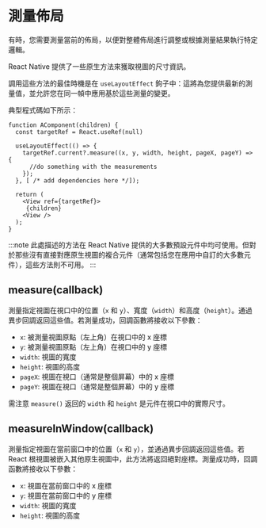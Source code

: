 # 測量佈局

有時，您需要測量當前的佈局，以便對整體佈局進行調整或根據測量結果執行特定邏輯。

React Native 提供了一些原生方法來獲取視圖的尺寸資訊。

調用這些方法的最佳時機是在 `useLayoutEffect` 鉤子中：這將為您提供最新的測量值，並允許您在同一幀中應用基於這些測量的變更。

典型程式碼如下所示：

```tsx
function AComponent(children) {
  const targetRef = React.useRef(null)

  useLayoutEffect(() => {
    targetRef.current?.measure((x, y, width, height, pageX, pageY) => {
      //do something with the measurements
    });
  }, [ /* add dependencies here */]);

  return (
    <View ref={targetRef}>
     {children}
    <View />
  );
}
```

:::note
此處描述的方法在 React Native 提供的大多數預設元件中均可使用。但對於那些沒有直接對應原生視圖的複合元件（通常包括您在應用中自訂的大多數元件），這些方法則不可用。
:::

## measure(callback)

測量指定視圖在視口中的位置（`x` 和 `y`）、寬度（`width`）和高度（`height`）。通過異步回調返回這些值。若測量成功，回調函數將接收以下參數：

- `x`: 被測量視圖原點（左上角）在視口中的 x 座標
- `y`: 被測量視圖原點（左上角）在視口中的 y 座標
- `width`: 視圖的寬度
- `height`: 視圖的高度
- `pageX`: 視圖在視口（通常是整個屏幕）中的 x 座標
- `pageY`: 視圖在視口（通常是整個屏幕）中的 y 座標

需注意 `measure()` 返回的 `width` 和 `height` 是元件在視口中的實際尺寸。

## measureInWindow(callback)

測量指定視圖在當前窗口中的位置（`x` 和 `y`），並通過異步回調返回這些值。若 React 根視圖被嵌入其他原生視圖中，此方法將返回絕對座標。測量成功時，回調函數將接收以下參數：

- `x`: 視圖在當前窗口中的 x 座標
- `y`: 視圖在當前窗口中的 y 座標
- `width`: 視圖的寬度
- `height`: 視圖的高度